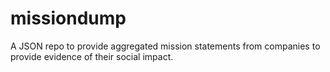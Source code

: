 
missiondump
===========

A JSON repo to provide aggregated mission statements from companies to provide evidence of their social impact.
